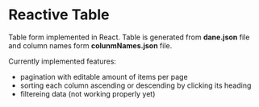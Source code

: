 # Reactive Table
Table form implemented in React. Table is generated from **dane.json** file and column names form **colunmNames.json** file.

Currently implemented features:
  * pagination with editable amount of items per page
  * sorting each column ascending or descending by clicking its heading
  * filtereing data (not working properly yet)